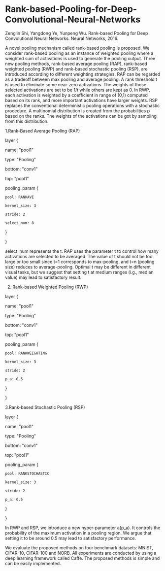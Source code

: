 # Rank-based-Pooling-for-Deep-Convolutional-Neural-Networks

Zenglin Shi, Yangdong Ye, Yunpeng Wu. Rank-based Pooling for Deep Convolutional Neural Networks. Neural Networks, 2016.

A novel pooling mechanism called rank-based pooling is proposed. We consider rank-based pooling as an instance of weighted pooling where a weighted sum of activations is used to generate the pooling output. Three new pooling methods, rank-based average pooling (RAP), rank-based weighted pooling (RWP) and rank-based stochastic pooling (RSP), are introduced according to different weighting strategies. RAP can be regarded as a tradeoff between max pooling and average pooling. A rank threshold t is used to eliminate some near-zero activations. The weights of those selected activations are set to be 1/t while others are kept as 0. In RWP, each activation is weighted by a coefficient in range of (0,1) computed based on its rank, and more important activations have larger weights. RSP replaces the conventional deterministic pooling operations with a stochastic procedure. A multinomial distribution is created from the probabilities p based on the ranks. The weights of the activations can be got by sampling from this distribution.

1.Rank-Based Average Pooling (RAP)

layer {

  name: "pool1"
  
  type: "Pooling"
  
  bottom: "conv1"
  
  top: "pool1"
  
  pooling_param {
  
    pool: RANKAVE
    
    kernel_size: 3
    
    stride: 2
    
    select_num: 8 
    
  }
  
}

select_num represents the t. RAP uses the parameter t to control how many activations are selected to be averaged. The value of t should not be too large or too small since t=1 corresponds to max-pooling, and t=n (pooling size) reduces to average-pooling. Optimal t may be different in different visual tasks, but we suggest that setting t at medium ranges (i.g., median value) may lead to satisfactory result.

2. Rank-based Weighted Pooling (RWP)

layer {

  name: "pool1"
  
  type: "Pooling"
  
  bottom: "conv1"
  
  top: "pool1"
  
  pooling_param {
  
    pool: RANKWEIGHTING
    
    kernel_size: 3
    
    stride: 2
    
    p_a: 0.5
    
  }
  
}

3.Rank-based Stochastic Pooling (RSP)

layer {

  name: "pool1"
  
  type: "Pooling"
  
  bottom: "conv1"
  
  top: "pool1"
  
  pooling_param {
  
    pool: RANKSTOCHASTIC
    
    kernel_size: 3
    
    stride: 2
    
    p_a: 0.5
    
  }
  
}

In RWP and RSP, we introduce a new hyper-parameter a(p_a). It controls the probability of the maximum activation in a pooling region. We argue that setting it to be around 0.5 may lead to satisfactory performance.

We evaluate the proposed methods on four benchmark datasets: MNIST, CIFAR-10, CIFAR-100 and NORB. All experiments are conducted by using a deep learning framework called Caffe. The proposed methods is simple and can be easily implemented.
